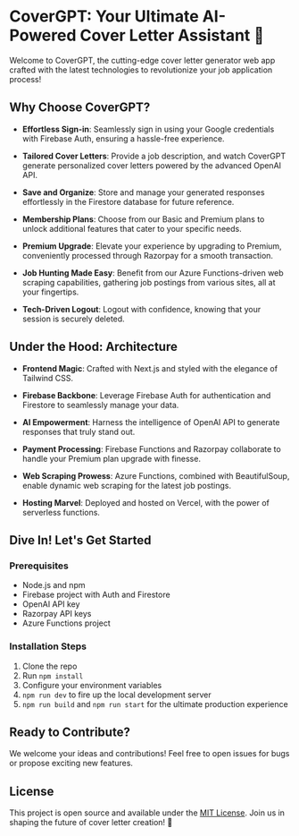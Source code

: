 # CoverGPT: Your Ultimate AI-Powered Cover Letter Assistant 🚀

Welcome to CoverGPT, the cutting-edge cover letter generator web app crafted with the latest technologies to revolutionize your job application process!

## Why Choose CoverGPT?

- **Effortless Sign-in**: Seamlessly sign in using your Google credentials with Firebase Auth, ensuring a hassle-free experience.

- **Tailored Cover Letters**: Provide a job description, and watch CoverGPT generate personalized cover letters powered by the advanced OpenAI API.

- **Save and Organize**: Store and manage your generated responses effortlessly in the Firestore database for future reference.

- **Membership Plans**: Choose from our Basic and Premium plans to unlock additional features that cater to your specific needs.

- **Premium Upgrade**: Elevate your experience by upgrading to Premium, conveniently processed through Razorpay for a smooth transaction.

- **Job Hunting Made Easy**: Benefit from our Azure Functions-driven web scraping capabilities, gathering job postings from various sites, all at your fingertips.

- **Tech-Driven Logout**: Logout with confidence, knowing that your session is securely deleted.

## Under the Hood: Architecture

- **Frontend Magic**: Crafted with Next.js and styled with the elegance of Tailwind CSS.

- **Firebase Backbone**: Leverage Firebase Auth for authentication and Firestore to seamlessly manage your data.

- **AI Empowerment**: Harness the intelligence of OpenAI API to generate responses that truly stand out.

- **Payment Processing**: Firebase Functions and Razorpay collaborate to handle your Premium plan upgrade with finesse.

- **Web Scraping Prowess**: Azure Functions, combined with BeautifulSoup, enable dynamic web scraping for the latest job postings.

- **Hosting Marvel**: Deployed and hosted on Vercel, with the power of serverless functions.

## Dive In! Let's Get Started

### Prerequisites

- Node.js and npm
- Firebase project with Auth and Firestore
- OpenAI API key
- Razorpay API keys
- Azure Functions project

### Installation Steps

1. Clone the repo
2. Run `npm install`
3. Configure your environment variables
4. `npm run dev` to fire up the local development server
5. `npm run build` and `npm run start` for the ultimate production experience

## Ready to Contribute?

We welcome your ideas and contributions! Feel free to open issues for bugs or propose exciting new features.

## License

This project is open source and available under the [MIT License](LICENSE). Join us in shaping the future of cover letter creation! 🚀
